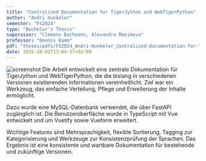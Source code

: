 ```yaml
---
title: "Centralized Documentation for TigerJython and WebTigerPython"
author: "Andri Hunkeler"
semester: "FS2024"
type: "Bachelor's Thesis"
supervisor: "Clemens Bachmann, Alexandra Maximova"
professor: "Dennis Komm"
pdf: "theses/pdfs/FS2024_Andri-Hunkeler_Centralized-documentation-for-TigerJython-and-WebTigerPython.pdf"
date: 2025-10-01T13:04:57+02:00
---
```

![screenshot](/theses/screenshots/FS2024_AndriHunkeler.jpg)
Die Arbeit entwickelt eine zentrale Dokumentation für TigerJython und WebTigerPython, die die bislang in verschiedenen Versionen existierenden Informationen vereinheitlicht. Ziel war ein Werkzeug, das einfache Verteilung, Pflege und Erweiterung der Inhalte ermöglicht.

Dazu wurde eine MySQL-Datenbank verwendet, die über FastAPI zugänglich ist. Die Benutzeroberfläche wurde in TypeScript mit Vue entwickelt und um Vuetify sowie Vueform erweitert.

Wichtige Features sind Mehrsprachigkeit, flexible Sortierung, Tagging zur Kategorisierung und Werkzeuge zur Konsistenzprüfung der Sprachen. Das Ergebnis ist eine konsistente und wartbare Dokumentation für bestehende und zukünftige Versionen.